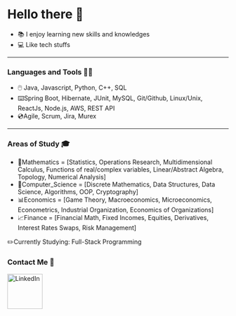 
# Hello there 👋

- :books: I enjoy learning new skills and knowledges
- :computer: Like tech stuffs

---

### Languages and Tools ✍🏻
-  :computer_mouse: Java, Javascript, Python, C++, SQL
- :keyboard:Spring Boot, Hibernate, JUnit, MySQL, Git/Github, Linux/Unix, ReactJs, Node.js, AWS, REST API
- :cd:Agile, Scrum, Jira, Murex

---

### Areas of Study 🎓
- :triangular_ruler:Mathematics = [Statistics, Operations Research, Multidimensional Calculus, Functions of real/complex variables, Linear/Abstract Algebra, Topology, Numerical Analysis]
- :mag_right:Computer_Science = [Discrete Mathematics,  Data Structures, Data Science, Algorithms, OOP, Cryptography]
- :bar_chart:Economics = [Game Theory, Macroeconomics, Microeconomics, Econometrics, Industrial Organization, Economics of Organizations]
- :chart_with_upwards_trend:Finance = [Financial Math, Fixed Incomes, Equities, Derivatives, Interest Rates Swaps, Risk Management]

:pencil2:Currently Studying: Full-Stack Programming

### Contact Me 💬
[<img align="left" alt="LinkedIn" width="80" src="linkedin.ico" />](https://www.linkedin.com/in/leon-zheng-a1b34384/)
